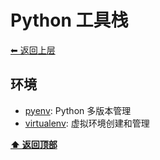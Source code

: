 <a name="top"></a>
# Python 工具栈

[⬅︎ 返回上层](../#python)

## 环境

- [pyenv](https://github.com/pyenv/pyenv): Python 多版本管理
- [virtualenv](https://virtualenv.pypa.io/en/latest/): 虚拟环境创建和管理

**[⬆ 返回顶部](#top)**
